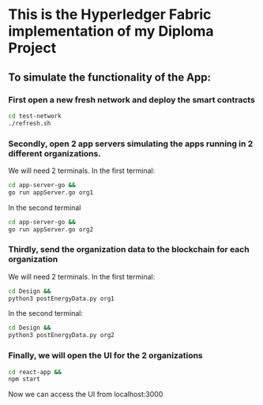 # This is the Hyperledger Fabric implementation of my Diploma Project

## To simulate the functionality of the App:
### First open a new fresh network and deploy the smart contracts
```sh
cd test-network
./refresh.sh
```

### Secondly, open 2 app servers simulating the apps running in 2 different organizations.
We will need 2 terminals.
In the first terminal:
```sh
cd app-server-go &&
go run appServer.go org1
```
In the second terminal
```sh
cd app-server-go &&
go run appServer.go org2
```

### Thirdly, send the organization data to the blockchain for each organization
We will need 2 terminals.
In the first terminal:
```sh
cd Design &&
python3 postEnergyData.py org1
```
In the second terminal:
```sh
cd Design &&
python3 postEnergyData.py org2
```

### Finally, we will open the UI for the 2 organizations
```sh
cd react-app &&
npm start
```
Now we can access the UI from localhost:3000
